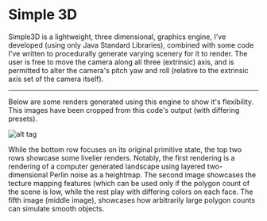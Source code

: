 # Simple 3D
Simple3D is a lightweight, three dimensional, graphics engine, I've developed (using only Java Standard Libraries), combined with some code I've written to procedurally generate varying scenery for it to render. The user is free to move the camera along all three (extrinsic) axis, and is permitted to alter the camera's pitch yaw and roll (relative to the extrinsic axis set of the camera itself). 
<hr/>

Below are some renders generated using this engine to show it's flexibility. This images have been cropped from this code's output (with differing presets).

![alt tag](https://raw.githubusercontent.com/rjhunjhunwala/Simple3D/master/renders.png)

While the bottom row focuses on its original primitive state, the top two rows showcase some livelier renders. Notably, the first rendering is a rendering of a computer generated landscape using layered two-dimensional Perlin noise as a heightmap. The second image showcases the tecture mapping features (which can be used only if the polygon count of the scene is low, while the rest play with differing colors on each face. The fifth image (middle image), showcases how arbitrarily large polygon counts can simulate smooth objects. 
